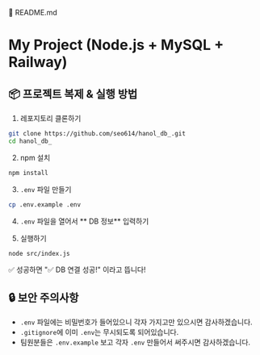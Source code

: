 📄 README.md

# My Project (Node.js + MySQL + Railway)

## 📦 프로젝트 복제 & 실행 방법

1. 레포지토리 클론하기
```bash
git clone https://github.com/seo614/hanol_db_.git
cd hanol_db_
```

2. npm 설치
```bash
npm install
```

3. `.env` 파일 만들기
```bash
cp .env.example .env
```

4. `.env` 파일을 열어서 ** DB 정보** 입력하기

5. 실행하기
```bash
node src/index.js
```

✅ 성공하면 "✅ DB 연결 성공!" 이라고 뜹니다!


## 🔒 보안 주의사항

- `.env` 파일에는 비밀번호가 들어있으니 각자 가지고만 있으시면 감사하겠습니다.
- `.gitignore`에 이미 `.env`는 무시되도록 되어있습니다.
- 팀원분들은 `.env.example` 보고 각자 `.env` 만들어서 써주시면 감사하겠습니다.
